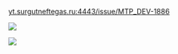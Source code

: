 
[yt.surgutneftegas.ru:4443/issue/MTP_DEV-1886](https://yt.surgutneftegas.ru:4443/issue/MTP_DEV-1886)

![](Pasted%20image%2020250619215302.png)

![](eXpress_CY6DoQe2H9.png)



